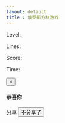 ```yaml
---
layout: default
title : 俄罗斯方块游戏
---
```


<link rel="stylesheet" href="./tetris.css" type="text/css" />
<div id="tetris">
    <div id="info">
        <div id="next_shape"></div>
        <p id="level">
            Level: <span></span>
        </p>
        <p id="lines">
            Lines: <span></span>
        </p>
        <p id="score">
            Score: <span></span>
        </p>
        <p id="time">
            Time: <span></span>
        </p>
    </div>
    <div id="canvas"></div>
</div>
<div class="right-ad" style="position: fixed;right: 10px;top: 200px;">
<!-- 300 x 600 -->
<ins class="adsbygoogle"
     style="display:inline-block;width:300px;height:600px"
     data-ad-client="ca-pub-2326969899478823"
     data-ad-slot="1758482399"></ins>
<script>
(adsbygoogle = window.adsbygoogle || []).push({});
</script>
</div>
<div class="left-ad"  style="position: fixed;left: 10px;top: 200px;">
<!-- 300 x 600 -->
<ins class="adsbygoogle"
     style="display:inline-block;width:300px;height:600px"
     data-ad-client="ca-pub-2326969899478823"
     data-ad-slot="1758482399"></ins>
<script>
(adsbygoogle = window.adsbygoogle || []).push({});
</script>
</div>
<script src="./tetris.js"></script>

<div class="modal fade" id="myModal" tabindex="-1" role="dialog" aria-labelledby="myModalLabel" aria-hidden="true">
    <div class="modal-dialog">
    <div class="modal-content">
    <div class="modal-header">
    <button type="button" class="close" data-dismiss="modal" aria-hidden="true">×</button>
    <h4 class="modal-title">
    <strong>恭喜你</strong>
    </h4>
    </div>
    <div class="modal-body">
    <p></p>
    </div>
    <div class="modal-footer">
        <a href="" class="btn btn-success"  id="game-fenxiang" target="_blank" >分享</a>
		<button type="button" class="btn btn-danger " data-dismiss="modal">不分享了</button>
		</div>
    </div>
    </div>
</div>

<script>
function showMessage(score, cb) {
    var $message = $("#myModal");
    $message.find(".modal-body>p").text("恭喜你，获得了" + score + "高分，微博分享给好友？");
    var shareUrl = "http://github.tiankonguse.com/project/tetris/";
    var title = "俄罗斯方块我轻松达到"+score+"分，你能打败我吗？快来挑战我吧？";
    var url = "http://v.t.sina.com.cn/share/share.php?url="+encodeURI(shareUrl)+"&title="+encodeURI(title)+"&appkey=2924220432 &searchPic=false";
    $("#game-fenxiang").attr("href", url);
    $message.modal("show");
    if (cb) {
		$message.on("hidden.bs.modal", cb);
    }
}
</script>